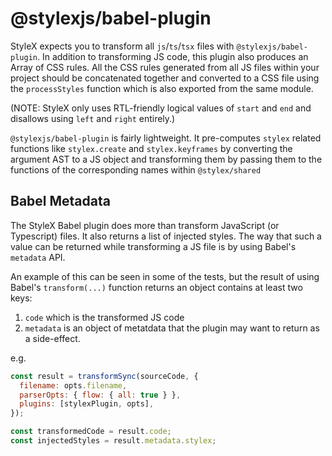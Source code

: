# @stylexjs/babel-plugin

StyleX expects you to transform all `js`/`ts`/`tsx` files with `@stylexjs/babel-plugin`.
In addition to transforming JS code, this plugin also produces an Array of CSS rules. All the CSS rules
generated from all JS files within your project should be concatenated together and converted to a CSS
file using the `processStyles` function which is also exported from the same module.

(NOTE: StyleX only uses RTL-friendly logical values of `start` and `end` and disallows using `left` and `right` entirely.)

`@stylexjs/babel-plugin` is fairly lightweight. It pre-computes `stylex` related functions like
`stylex.create` and `stylex.keyframes` by converting the argument AST to a JS object and transforming them
by passing them to the functions of the corresponding names within `@stylex/shared`


## Babel Metadata

The StyleX Babel plugin does more than transform JavaScript (or Typescript) files. It also returns a list of injected styles. The way that such a value can be returned while transforming a JS file is by using Babel's `metadata` API.

An example of this can be seen in some of the tests, but the result of using Babel's `transform(...)` function returns an object contains at least two keys:

1. `code` which is the transformed JS code
2. `metadata` is an object of metatdata that the plugin may want to return as a side-effect.

e.g.

```js
const result = transformSync(sourceCode, {
  filename: opts.filename,
  parserOpts: { flow: { all: true } },
  plugins: [stylexPlugin, opts],
});

const transformedCode = result.code;
const injectedStyles = result.metadata.stylex;
```
